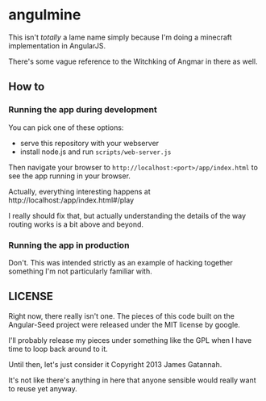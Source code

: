 # angulmine

This isn't *totally* a lame name simply because I'm doing a minecraft implementation
in AngularJS.

There's some vague reference to the Witchking of Angmar in there as well.


## How to


### Running the app during development

You can pick one of these options:

* serve this repository with your webserver
* install node.js and run `scripts/web-server.js`

Then navigate your browser to `http://localhost:<port>/app/index.html` to see the app running in
your browser.

Actually, everything interesting happens at http://localhost:<port>/app/index.html#/play

I really should fix that, but actually understanding the details of the way routing works
is a bit above and beyond.


### Running the app in production

Don't. This was intended strictly as an example of hacking together something I'm not
particularly familiar with.


## LICENSE

Right now, there really isn't one. The pieces of this code built on the Angular-Seed project
were released under the MIT license by google.

I'll probably release my pieces under something like the GPL when I have time to loop back around
to it.

Until then, let's just consider it Copyright 2013 James Gatannah.

It's not like there's anything in here that anyone sensible would really want to reuse yet
anyway.